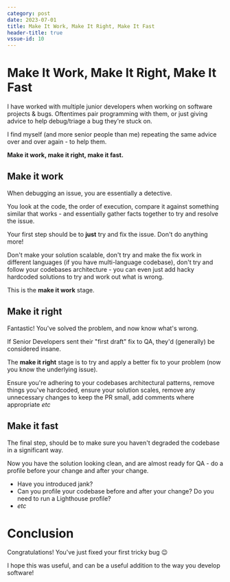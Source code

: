 ```yaml
---
category: post
date: 2023-07-01
title: Make It Work, Make It Right, Make It Fast
header-title: true
vssue-id: 10
---
```


# Make It Work, Make It Right, Make It Fast

I have worked with multiple junior developers when working on software projects & bugs. Oftentimes pair programming with them, or just giving advice to help debug/triage a bug they're stuck on.

I find myself (and more senior people than me) repeating the same advice over and over again - to help them.

**Make it work, make it right, make it fast.**

## Make it work
When debugging an issue, you are essentially a detective.

You look at the code, the order of execution, compare it against something similar that works - and essentially gather facts together to try and resolve the issue.

Your first step should be to **just** try and fix the issue. Don't do anything more!

Don't make your solution scalable, don't try and make the fix work in different languages (if you have multi-language codebase), don't try and follow your codebases architecture - you can even just add hacky hardcoded solutions to try and work out what is wrong.

This is the **make it work** stage.

## Make it right

Fantastic! You've solved the problem, and now know what's wrong.

If Senior Developers sent their "first draft" fix to QA, they'd (generally) be considered insane.

The **make it right** stage is to try and apply a better fix to your problem (now you know the underlying issue).

Ensure you're adhering to your codebases architectural patterns, remove things you've hardcoded, ensure your solution scales, remove any unnecessary changes to keep the PR small, add comments where appropriate *etc*

## Make it fast

The final step, should be to make sure you haven't degraded the codebase in a significant way.

Now you have the solution looking clean, and are almost ready for QA - do a profile before your change and after your change.

- Have you introduced jank?
- Can you profile your codebase before and after your change? Do you need to run a Lighthouse profile?
- *etc*

# Conclusion

Congratulations! You've just fixed your first tricky bug 😉

I hope this was useful, and can be a useful addition to the way you develop software!